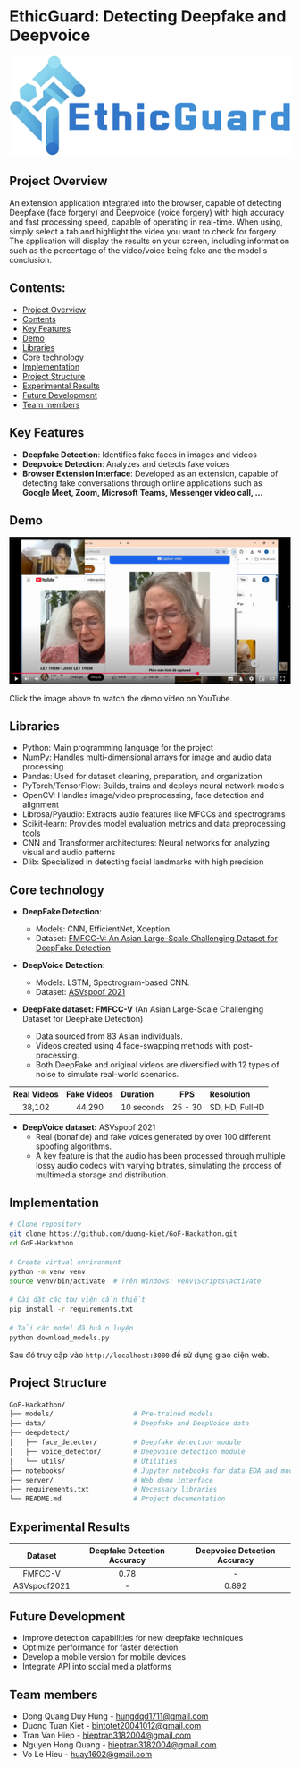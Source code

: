 # EthicGuard: Detecting Deepfake and Deepvoice
<img src="./images/EthicGuard-logo.png" alt="EthicGuard logo" title="EthicGuard logo" width="600">

## Project Overview

An extension application integrated into the browser, capable of detecting Deepfake (face forgery) and Deepvoice (voice forgery) with high accuracy and fast processing speed, capable of operating in real-time. When using, simply select a tab and highlight the video you want to check for forgery. The application will display the results on your screen, including information such as the percentage of the video/voice being fake and the model's conclusion.

## Contents:

- [Project Overview](#project-overview)
- [Contents](#contents)
- [Key Features](#key-features)
- [Demo](#demo)
- [Libraries](#libraries)
- [Core technology](#core-technology)
- [Implementation](#implementation)
- [Project Structure](#project-structure)
- [Experimental Results](#experimental-results)
- [Future Development](#future-development)
- [Team members](#team-members)

## Key Features

- **Deepfake Detection**: Identifies fake faces in images and videos
- **Deepvoice Detection**: Analyzes and detects fake voices
- **Browser Extension Interface**: Developed as an extension, capable of detecting fake conversations through online applications such as **Google Meet, Zoom, Microsoft Teams, Messenger video call, ...**

## Demo

<!-- [![Demo GoF extension](./images/thumbnail-demo.png)](./demo/demo-extension.mp4) -->
[![Demo GoF extension](./images/thumbnail-demo.png)](https://youtu.be/Kg-UCkpaw-E)

Click the image above to watch the demo video on YouTube.


## Libraries

- Python: Main programming language for the project
- NumPy: Handles multi-dimensional arrays for image and audio data processing
- Pandas: Used for dataset cleaning, preparation, and organization
- PyTorch/TensorFlow: Builds, trains and deploys neural network models
- OpenCV: Handles image/video preprocessing, face detection and alignment
- Librosa/Pyaudio: Extracts audio features like MFCCs and spectrograms
- Scikit-learn: Provides model evaluation metrics and data preprocessing tools
- CNN and Transformer architectures: Neural networks for analyzing visual and audio patterns
- Dlib: Specialized in detecting facial landmarks with high precision

## Core technology

- **DeepFake Detection**:
  - Models: CNN, EfficientNet, Xception.
  - Dataset: [FMFCC-V: An Asian Large-Scale Challenging Dataset for DeepFake Detection](https://github.com/iiecasligen/FMFCC-V)
- **DeepVoice Detection**:
  - Models: LSTM, Spectrogram-based CNN.
  - Dataset: [ASVspoof 2021](https://www.kaggle.com/datasets/mohammedabdeldayem/avsspoof-2021)

- **DeepFake dataset: FMFCC-V** (An Asian Large-Scale Challenging Dataset for DeepFake Detection)  
    - Data sourced from 83 Asian individuals.  
    - Videos created using 4 face-swapping methods with post-processing.  
    - Both DeepFake and original videos are diversified with 12 types of noise to simulate real-world scenarios.  

| Real Videos | Fake Videos | Duration | FPS | Resolution |  
| :---------: | :---------: | :--------| :---: | :--------|  
| 38,102      | 44,290      | 10 seconds | 25 - 30 | SD, HD, FullHD |  

- **DeepVoice dataset:** ASVspoof 2021  
    - Real (bonafide) and fake voices generated by over 100 different spoofing algorithms.  
    - A key feature is that the audio has been processed through multiple lossy audio codecs with varying bitrates, simulating the process of multimedia storage and distribution.  

## Implementation

```bash
# Clone repository
git clone https://github.com/duong-kiet/GoF-Hackathon.git
cd GoF-Hackathon

# Create virtual environment
python -m venv venv
source venv/bin/activate  # Trên Windows: venv\Scripts\activate

# Cài đặt các thư viện cần thiết
pip install -r requirements.txt

# Tải các model đã huấn luyện
python download_models.py
```

Sau đó truy cập vào `http://localhost:3000` để sử dụng giao diện web.

## Project Structure

```bash
GoF-Hackathon/
├── models/                    # Pre-trained models
├── data/                      # Deepfake and DeepVoice data
├── deepdetect/               
│   ├── face_detector/         # Deepfake detection module
│   ├── voice_detector/        # Deepvoice detection module
│   └── utils/                 # Utilities
├── notebooks/                 # Jupyter notebooks for data EDA and model experiments
├── server/                    # Web demo interface
├── requirements.txt           # Necessary libraries
└── README.md                  # Project documentation
```

## Experimental Results

| Dataset      | Deepfake Detection Accuracy | Deepvoice Detection Accuracy |
|:------------:|:---------------------------:|:----------------------------:|
| FMFCC-V      | 0.78                      | -                            |
| ASVspoof2021 | -                           | 0.892                       |

## Future Development

- Improve detection capabilities for new deepfake techniques
- Optimize performance for faster detection
- Develop a mobile version for mobile devices
- Integrate API into social media platforms

## Team members

- Dong Quang Duy Hung - [hungdqd1711@gmail.com](mailto:hungdqd1711@gmail.com)
- Duong Tuan Kiet - [bintotet20041012@gmail.com](mailto:bintotet20041012@gmail.com)
- Tran Van Hiep - [hieptran3182004@gmail.com](mailto:hieptran3182004@gmail.com)
- Nguyen Hong Quang - [hieptran3182004@gmail.com](mailto:nq14641@gmail.com)
- Vo Le Hieu - [huay1602@gmail.com](mailto:huay1602@gmail.com)